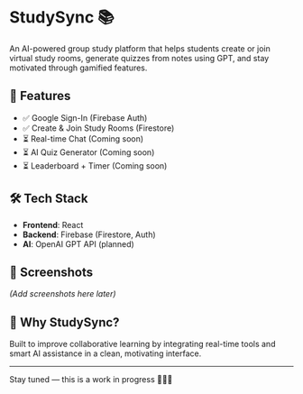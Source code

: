 # StudySync 📚

An AI-powered group study platform that helps students create or join virtual study rooms, generate quizzes from notes using GPT, and stay motivated through gamified features.

## 🚀 Features
- ✅ Google Sign-In (Firebase Auth)
- ✅ Create & Join Study Rooms (Firestore)
- ⏳ Real-time Chat (Coming soon)
- ⏳ AI Quiz Generator (Coming soon)
- ⏳ Leaderboard + Timer (Coming soon)

## 🛠️ Tech Stack
- **Frontend**: React
- **Backend**: Firebase (Firestore, Auth)
- **AI**: OpenAI GPT API (planned)

## 📸 Screenshots
*(Add screenshots here later)*

## 🧠 Why StudySync?
Built to improve collaborative learning by integrating real-time tools and smart AI assistance in a clean, motivating interface.

---

Stay tuned — this is a work in progress 👨‍💻✨
